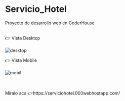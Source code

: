 # Servicio_Hotel
Proyecto de desarrollo web en CoderHouse
<br>
<br>


👉 Vista Desktop <br><br>
![desktop](https://user-images.githubusercontent.com/66194848/132809120-7f276c20-ad87-4af1-b759-e36ff12bf03a.png)


👉 Vista Mobile <br><br>
![mobil](https://user-images.githubusercontent.com/66194848/132809208-a2a46b2a-7222-43c4-a8e6-6f3df0ab3b23.png)

<br>
<br>
Miralo aca 👉https://serviciohotel.000webhostapp.com/
